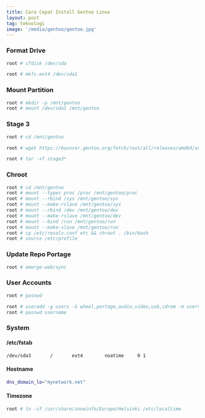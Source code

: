 ```yaml
---
title: Cara Cepat Install Gentoo Linux
layout: post
tag: teknologi
image: '/media/gentoo/gentoo.jpg'
---
```


### Format Drive

```bash
root # cfdisk /dev/sda
```

```bash
root # mkfs.ext4 /dev/sda1
```

### Mount Partition

```bash
root # mkdir -p /mnt/gentoo
root # mount /dev/sda1 /mnt/gentoo
```

### Stage 3
```bash
root # cd /mnt/gentoo
```

```bash
root # wget https://bouncer.gentoo.org/fetch/root/all/releases/amd64/autobuilds/20220924T034745Z/stage3-amd64-desktop-openrc-20220924T034745Z.tar.xz
```

```bash
root # tar -xf stage3*
```

### Chroot
```bash
root # cd /mnt/gentoo
root # mount --types proc /proc /mnt/gentoo/proc
root # mount --rbind /sys /mnt/gentoo/sys
root # mount --make-rslave /mnt/gentoo/sys
root # mount --rbind /dev /mnt/gentoo/dev
root # mount --make-rslave /mnt/gentoo/dev
root # mount --bind /run /mnt/gentoo/run
root # mount --make-slave /mnt/gentoo/run
root # cp /etc/resolv.conf etc && chroot . /bin/bash
root # source /etc/profile
```

### Update Repo Portage
```bash
root # emerge-webrsync
```

### User Accounts
```bash
root # passwd
```

```bash
root # useradd -g users -G wheel,portage,audio,video,usb,cdrom -m username
root # passwd username
```

### System
#### /etc/fstab
```
/dev/sda3		/		ext4		noatime		0 1
```
#### Hostname
```bash
dns_domain_lo="mynetwork.net"
```
#### Timezone
```bash
root # ln -sf /usr/share/zoneinfo/Europe/Helsinki /etc/localtime
```
